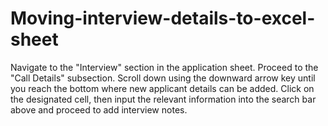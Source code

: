 # Moving-interview-details-to-excel-sheet
Navigate to the "Interview" section in the application sheet.
Proceed to the "Call Details" subsection.
Scroll down using the downward arrow key until you reach the bottom where new applicant details can be added.
Click on the designated cell, then input the relevant information into the search bar above and proceed to add interview notes.
